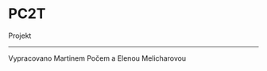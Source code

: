 # PC2T
Projekt
 _______________________________________________________________
Vypracovano Martinem Počem a Elenou Melicharovou 


